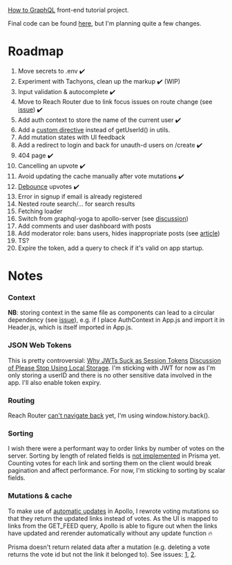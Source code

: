 [How to GraphQL](https://www.howtographql.com/react-apollo/) front-end tutorial project.

Final code can be found [here](https://github.com/howtographql/react-apollo), but I'm planning quite a few changes.

# Roadmap

1. Move secrets to .env ✔️
2. Experiment with Tachyons, clean up the markup ✔️ (WIP)
3. Input validation & autocomplete ✔️
4. Move to Reach Router due to link focus issues on route change (see [issue](https://github.com/ReactTraining/react-router/issues/5210)) ✔️
5. Add auth context to store the name of the current user ✔️
6. Add a [custom directive](https://codeburst.io/use-custom-directives-to-protect-your-graphql-apis-a78cbbe17355) instead of getUserId() in utils.
7. Add mutation states with UI feedback
8. Add a redirect to login and back for unauth-d users on /create ✔️
9. 404 page ✔️
10. Cancelling an upvote ✔️
11. Avoid updating the cache manually after vote mutations ✔️
12. [Debounce](https://www.npmjs.com/package/apollo-link-debounce) upvotes ✔️
13. Error in signup if email is already registered
14. Nested route search/... for search results
15. Fetching loader
16. Switch from graphql-yoga to apollo-server (see [discussion](https://github.com/prisma/graphql-yoga/issues/449))
17. Add comments and user dashboard with posts
18. Add moderator role: bans users, hides inappropriate posts (see [article](https://blog.apollographql.com/authorization-in-graphql-452b1c402a9))
19. TS?
20. Expire the token, add a query to check if it's valid on app startup.

# Notes

### Context

**NB**: storing context in the same file as components can lead to a circular dependency (see [issue](https://github.com/facebook/react/issues/13969)), e.g. if I place AuthContext in App.js and import it in Header.js, which is itself imported in App.js.

### JSON Web Tokens

This is pretty controversial:
[Why JWTs Suck as Session Tokens](https://developer.okta.com/blog/2017/08/17/why-jwts-suck-as-session-tokens)
[Discussion of Please Stop Using Local Storage](https://dev.to/rdegges/please-stop-using-local-storage-1i04/comments). I'm sticking with JWT for now as I'm only storing a userID and there is no other sensitive data involved in the app. I'll also enable token expiry.

### Routing

Reach Router [can't navigate back](https://github.com/reach/router/issues/44) yet, I'm using window.history.back().

### Sorting

I wish there were a performant way to order links by number of votes on the server. Sorting by length of related fields is [not implemented](https://stackoverflow.com/questions/53625619/query-to-get-data-ordered-by-the-number-of-items-in-a-relation) in Prisma yet. Counting votes for each link and sorting them on the client would break pagination and affect performance. For now, I'm sticking to sorting by scalar fields.

### Mutations & cache

To make use of [automatic updates](https://www.apollographql.com/docs/react/advanced/caching.html#automatic-updates) in Apollo, I rewrote voting mutations so that they return the updated links instead of votes. As the UI is mapped to links from the GET_FEED query, Apollo is able to figure out when the links have updated and rerender automatically without any update function 🔥

Prisma doesn't return related data after a mutation (e.g. deleting a vote returns the vote id but not the link it belonged to). See issues: [1](https://github.com/prisma/graphcool-framework/issues/519), [2](https://github.com/prisma/prisma/issues/2347).
